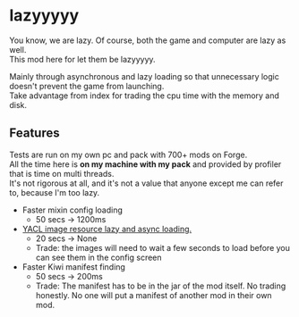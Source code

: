 # lazyyyyy
  
You know, we are lazy. Of course, both the game and computer are lazy as well.  
This mod here for let them be lazyyyyy.  
  
Mainly through asynchronous and lazy loading so that unnecessary logic doesn't prevent the game from launching.  
Take advantage from index for trading the cpu time with the memory and disk.  

## Features
Tests are run on my own pc and pack with 700+ mods on Forge.  
All the time here is **on my machine with my pack** and provided by profiler that is time on multi threads.  
It's not rigorous at all, and it's not a value that anyone except me can refer to, because I'm too lazy.  

- Faster mixin config loading
    - 50 secs → 1200ms
- [YACL image resource lazy and async loading. ](https://github.com/isXander/YetAnotherConfigLib/issues/218)
    - 20 secs → None
    - Trade: the images will need to wait a few seconds to load before you can see them in the config screen
- Faster Kiwi manifest finding
    - 50 secs -> 200ms
    - Trade: The manifest has to be in the jar of the mod itself. No trading honestly. No one will put a manifest of another mod in their own mod.